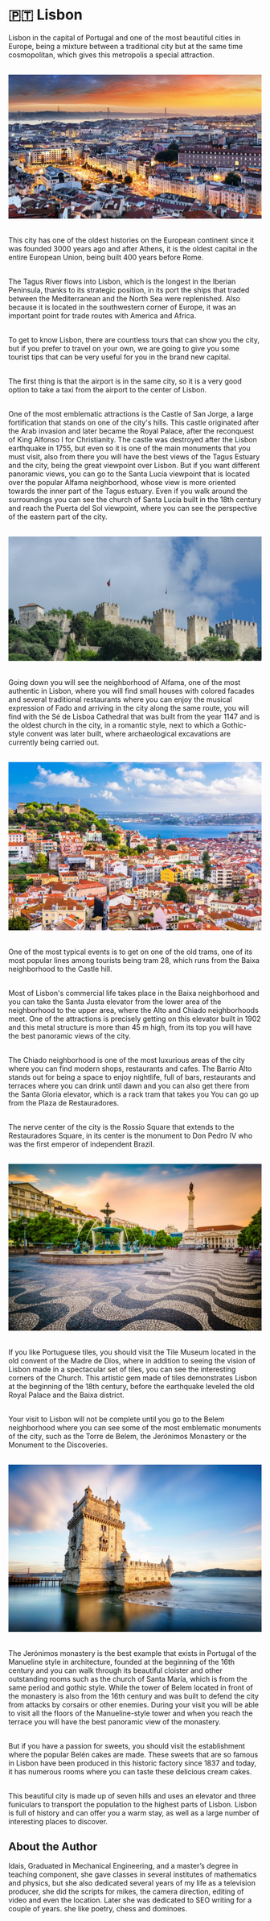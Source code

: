 # 🇵🇹 Lisbon

Lisbon in the capital of Portugal and one of the most beautiful cities
in Europe, being a mixture between a traditional city but at the same
time cosmopolitan, which gives this metropolis a special attraction.

<br>![Lisbon](_static/images/lisbon/image1.jpg)

<br>This city has one of the oldest histories on the European continent
since it was founded 3000 years ago and after Athens, it is the oldest
capital in the entire European Union, being built 400 years before Rome.

<br>The Tagus River flows into Lisbon, which is the longest in the Iberian
Peninsula, thanks to its strategic position, in its port the ships that
traded between the Mediterranean and the North Sea were replenished.
Also because it is located in the southwestern corner of Europe, it was
an important point for trade routes with America and Africa.

<br>To get to know Lisbon, there are countless tours that can show you the
city, but if you prefer to travel on your own, we are going to give you
some tourist tips that can be very useful for you in the brand new
capital.

<br>The first thing is that the airport is in the same city, so it is a very
good option to take a taxi from the airport to the center of Lisbon.

<br>One of the most emblematic attractions is the Castle of San Jorge, a
large fortification that stands on one of the city\'s hills. This castle
originated after the Arab invasion and later became the Royal Palace,
after the reconquest of King Alfonso I for Christianity. The castle was
destroyed after the Lisbon earthquake in 1755, but even so it is one of
the main monuments that you must visit, also from there you will have
the best views of the Tagus Estuary and the city, being the great
viewpoint over Lisbon. But if you want different panoramic views, you
can go to the Santa Lucía viewpoint that is located over the popular
Alfama neighborhood, whose view is more oriented towards the inner part
of the Tagus estuary. Even if you walk around the surroundings you can
see the church of Santa Lucía built in the 18th century and reach the
Puerta del Sol viewpoint, where you can see the perspective of the
eastern part of the city.

<br>![Castle of San Jorge](_static/images/lisbon/image2.jpg)

<br>Going down you will see the neighborhood of Alfama, one of the most
authentic in Lisbon, where you will find small houses with colored
facades and several traditional restaurants where you can enjoy the
musical expression of Fado and arriving in the city along the same
route, you will find with the Sé de Lisboa Cathedral that was built from
the year 1147 and is the oldest church in the city, in a romantic style,
next to which a Gothic-style convent was later built, where
archaeological excavations are currently being carried out.

<br>![Alfama](_static/images/lisbon/image3.jpg)

<br>One of the most typical events is to get on one of the old trams, one of
its most popular lines among tourists being tram 28, which runs from the
Baixa neighborhood to the Castle hill.

<br>Most of Lisbon\'s commercial life takes place in the Baixa neighborhood
and you can take the Santa Justa elevator from the lower area of ​​the
neighborhood to the upper area, where the Alto and Chiado neighborhoods
meet. One of the attractions is precisely getting on this elevator built
in 1902 and this metal structure is more than 45 m high, from its top
you will have the best panoramic views of the city.

<br>The Chiado neighborhood is one of the most luxurious areas of the city
where you can find modern shops, restaurants and cafes. The Barrio Alto
stands out for being a space to enjoy nightlife, full of bars,
restaurants and terraces where you can drink until dawn and you can also
get there from the Santa Gloria elevator, which is a rack tram that
takes you You can go up from the Plaza de Restauradores.

<br>The nerve center of the city is the Rossio Square that extends to the
Restauradores Square, in its center is the monument to Don Pedro IV who
was the first emperor of independent Brazil.

<br>![Rossio Square](_static/images/lisbon/image4.jpg)

<br>If you like Portuguese tiles, you should visit the Tile Museum located
in the old convent of the Madre de Dios, where in addition to seeing the
vision of Lisbon made in a spectacular set of tiles, you can see the
interesting corners of the Church. This artistic gem made of tiles
demonstrates Lisbon at the beginning of the 18th century, before the
earthquake leveled the old Royal Palace and the Baixa district.

<br>Your visit to Lisbon will not be complete until you go to the Belem
neighborhood where you can see some of the most emblematic monuments of
the city, such as the Torre de Belem, the Jerónimos Monastery or the
Monument to the Discoveries.

<br>![Belem](_static/images/lisbon/image5.jpg)

<br>The Jerónimos monastery is the best example that exists in Portugal of
the Manueline style in architecture, founded at the beginning of the
16th century and you can walk through its beautiful cloister and other
outstanding rooms such as the church of Santa María, which is from the
same period and gothic style. While the tower of Belem located in front
of the monastery is also from the 16th century and was built to defend
the city from attacks by corsairs or other enemies. During your visit
you will be able to visit all the floors of the Manueline-style tower
and when you reach the terrace you will have the best panoramic view of
the monastery.

<br>But if you have a passion for sweets, you should visit the establishment
where the popular Belén cakes are made. These sweets that are so famous
in Lisbon have been produced in this historic factory since 1837 and
today, it has numerous rooms where you can taste these delicious cream
cakes.

<br>This beautiful city is made up of seven hills and uses an elevator and
three funiculars to transport the population to the highest parts of
Lisbon. Lisbon is full of history and can offer you a warm stay, as well
as a large number of interesting places to discover.

## About the Author

Idais, Graduated in Mechanical Engineering, and a master’s degree in teaching component, she gave classes in several institutes of mathematics and physics, but she also dedicated several years of my life as a television producer, she did the scripts for mikes, the camera direction, editing of video and even the location. Later she was dedicated to SEO writing for a couple of years. she like poetry, chess and dominoes.
